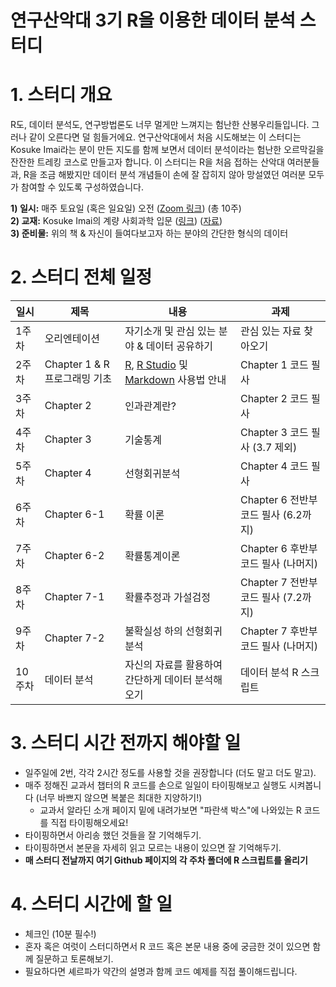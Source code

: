 연구산악대 3기 R을 이용한 데이터 분석 스터디 
=========================================
# 1. 스터디 개요

R도, 데이터 분석도, 연구방법론도 너무 멀게만 느껴지는 험난한 산봉우리들입니다. 그러나 같이 오른다면 덜 힘들거에요. 연구산악대에서 처음 시도해보는 이 스터디는 Kosuke Imai라는 분이 만든 지도를 함께 보면서 데이터 분석이라는 험난한 오르막길을 잔잔한 트레킹 코스로 만들고자 합니다. 이 스터디는 R을 처음 접하는 산악대 여러분들과, R을 조금 해봤지만 데이터 분석 개념들이 손에 잘 잡히지 않아 망설였던 여러분 모두가 참여할 수 있도록 구성하였습니다. 

**1) 일시:** 매주 토요일 (혹은 일요일) 오전 ([Zoom 링크]()) (총 10주)     
**2) 교재:** Kosuke Imai의 계량 사회과학 입문 ([링크](https://www.aladin.co.kr/shop/wproduct.aspx?ItemId=273861292)) ([자료](https://qss.princeton.press/student-resources-for-quantitative-social-science/))    
**3) 준비물:** 위의 책 & 자신이 들여다보고자 하는 분야의 간단한 형식의 데이터      

# 2. 스터디 전체 일정

일시 | 제목 | 내용 | 과제
---- | ---- | ---- | ----
1주차 | 오리엔테이션 | 자기소개 및 관심 있는 분야 & 데이터 공유하기 | 관심 있는 자료 찾아오기
2주차 | Chapter 1 & R 프로그래밍 기초 | [R](https://cloud.r-project.org/), [R Studio](https://rstudio.com/products/rstudio/download/) 및 [Markdown](http://whatismarkdown.com/) 사용법 안내 | Chapter 1 코드 필사
3주차 | Chapter 2 | 인과관계란? | Chapter 2 코드 필사
4주차 | Chapter 3 | 기술통계 | Chapter 3 코드 필사 (3.7 제외)
5주차 | Chapter 4 | 선형회귀분석 | Chapter 4 코드 필사 
6주차 | Chapter 6-1 | 확률 이론 | Chapter 6 전반부 코드 필사 (6.2까지)
7주차 | Chapter 6-2 | 확률통계이론 | Chapter 6 후반부 코드 필사 (나머지)
8주차 | Chapter 7-1 | 확률추정과 가설검정 | Chapter 7 전반부 코드 필사 (7.2까지)
9주차 | Chapter 7-2 | 불확실성 하의 선형회귀분석 | Chapter 7 후반부 코드 필사 (나머지)
10주차 | 데이터 분석 | 자신의 자료를 활용하여 간단하게 데이터 분석해오기 | 데이터 분석 R 스크립트

# 3. 스터디 시간 전까지 해야할 일

- 일주일에 2번, 각각 2시간 정도를 사용할 것을 권장합니다 (더도 말고 더도 말고).
- 매주 정해진 교과서 챕터의 R 코드를 손으로 일일이 타이핑해보고 실행도 시켜봅니다 (너무 바쁘지 않으면 복붙은 최대한 지양하기!)
  - 교과서 알라딘 소개 페이지 밑에 내려가보면 "파란색 박스"에 나와있는 R 코드를 직접 타이핑해오세요!
- 타이핑하면서 아리송 했던 것들을 잘 기억해두기.
- 타이핑하면서 본문을 자세히 읽고 모르는 내용이 있으면 잘 기억해두기.
- **매 스터디 전날까지 여기 Github 페이지의 각 주차 폴더에 R 스크립트를 올리기**

# 4. 스터디 시간에 할 일
 
- 체크인 (10분 필수!)    
- 혼자 혹은 여럿이 스터디하면서 R 코드 혹은 본문 내용 중에 궁금한 것이 있으면 함께 질문하고 토론해보기.   
- 필요하다면 셰르파가 약간의 설명과 함께 코드 예제를 직접 풀이해드립니다.    
